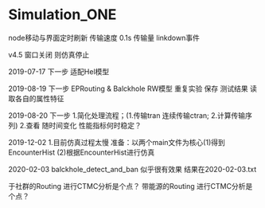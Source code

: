 # Simulation_ONE
node移动与界面定时刷新
传输速度 0.1s 传输量 linkdown事件

v4.5
窗口关闭 则仿真停止

2019-07-17
下一步 适配Hel模型

2019-08-19
下一步 EPRouting & Balckhole RW模型
重复实验 保存 测试结果
读取各自的属性特征

2019-08-20
下一步 
1.简化处理流程；(1.传输tran 连续传输ctran; 2.计算传输序列)
2.查看 随时间变化 性能指标何时稳定？

2019-12-02
1.目前仿真过程太慢
准备：以两个main文件为核心(1)得到EncounterHist
(2)根据EncounterHist进行仿真

2020-02-03
balckhole_detect_and_ban 似乎很有效果
结果在2020-02-03.txt

于社群的Routing  进行CTMC分析是个点？
带能源的Routing 进行CTMC分析是个点？
